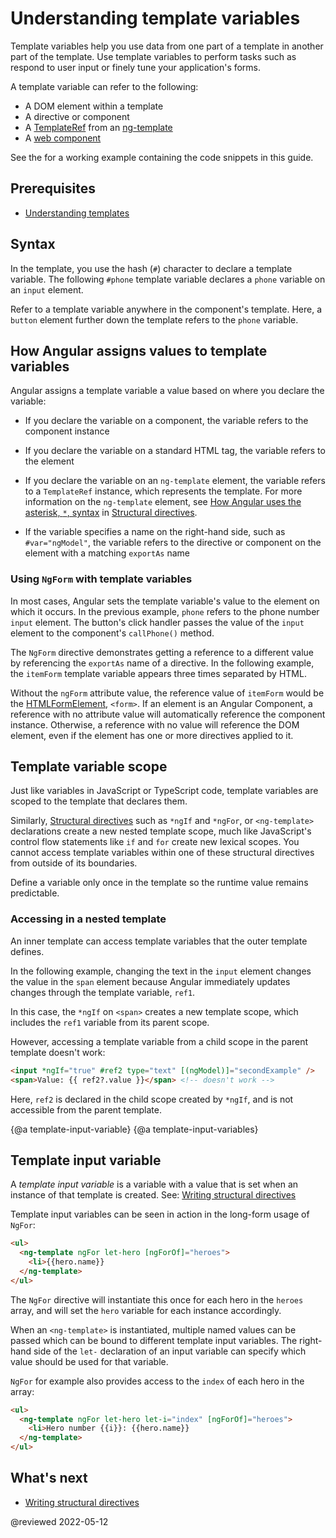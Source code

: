 # Understanding template variables

Template variables help you use data from one part of a template in another part of the template.
Use template variables to perform tasks such as respond to user input or finely tune your application's forms.

A template variable can refer to the following:

*   A DOM element within a template
*   A directive or component
*   A [TemplateRef](api/core/TemplateRef) from an [ng-template](api/core/ng-template)
*   A <a href="https://developer.mozilla.org/docs/Web/Web_Components" title="MDN: Web Components">web component</a>

<div class="alert is-helpful">

See the <live-example></live-example> for a working example containing the code snippets in this guide.

</div>

## Prerequisites

*   [Understanding templates](guide/template-overview)

## Syntax

In the template, you use the hash \(`#`\) character to declare a template variable.
The following `#phone` template variable declares a `phone` variable on an `input` element.

<code-example path="template-reference-variables/src/app/app.component.html" region="ref-var" header="src/app/app.component.html"></code-example>

Refer to a template variable anywhere in the component's template.
Here, a `button` element further down the template refers to the `phone` variable.

<code-example path="template-reference-variables/src/app/app.component.html" region="ref-phone" header="src/app/app.component.html"></code-example>

## How Angular assigns values to template variables

Angular assigns a template variable a value based on where you declare the variable:

*   If you declare the variable on a component, the variable refers to the component instance
*   If you declare the variable on a standard HTML tag, the variable refers to the element
*   If you declare the variable on an `ng-template` element, the variable refers to a `TemplateRef` instance, which represents the template.
    For more information on the `ng-template` element, see [How Angular uses the asterisk, `*`, syntax](guide/structural-directives#asterisk) in [Structural directives](guide/structural-directives).

*   If the variable specifies a name on the right-hand side, such as `#var="ngModel"`, the variable refers to the directive or component on the element with a matching `exportAs` name

<!--TODO: What does the second half of this mean?^^ Can we explain this more fully? Could I see a working example? -kw -->

### Using `NgForm` with template variables

In most cases, Angular sets the template variable's value to the element on which it occurs.
In the previous example, `phone` refers to the phone number `input` element.
The button's click handler passes the value of the `input` element to the component's `callPhone()` method.

The `NgForm` directive demonstrates getting a reference to a different value by referencing the `exportAs` name of a directive.
In the following example, the `itemForm` template variable appears three times separated by HTML.

<code-example path="template-reference-variables/src/app/app.component.html" region="ngForm" header="src/app/hero-form.component.html"></code-example>

Without the `ngForm` attribute value, the reference value of `itemForm` would be the [HTMLFormElement](https://developer.mozilla.org/docs/Web/API/HTMLFormElement), `<form>`.
If an element is an Angular Component, a reference with no attribute value will automatically reference the component instance.
Otherwise, a reference with no value will reference the DOM element, even if the element has one or more directives applied to it.

<!--TODO:  What is the train of thought from talking about a form element to the difference between a component and a directive? Why is the component directive conversation relevant here?  -kw I agree -alex -->

## Template variable scope

Just like variables in JavaScript or TypeScript code, template variables are scoped to the template that declares them.

Similarly, [Structural directives](guide/built-in-directives) such as `*ngIf` and `*ngFor`, or `<ng-template>` declarations create a new nested template scope, much like JavaScript's control flow statements like `if` and `for` create new lexical scopes. You cannot access template variables within one of these structural directives from outside of its boundaries.

<div class="alert is-helpful">

Define a variable only once in the template so the runtime value remains predictable.

</div>

### Accessing in a nested template

An inner template can access template variables that the outer template defines.

In the following example, changing the text in the `input` element changes the value in the `span` element because Angular immediately updates changes through the template variable, `ref1`.

<code-example path="template-reference-variables/src/app/app.component.html" region="template-ref-vars-scope1" header="src/app/app.component.html"></code-example>

In this case, the `*ngIf` on `<span>` creates a new template scope, which includes the `ref1` variable from its parent scope.

However, accessing a template variable from a child scope in the parent template doesn't work:

```html
<input *ngIf="true" #ref2 type="text" [(ngModel)]="secondExample" />
<span>Value: {{ ref2?.value }}</span> <!-- doesn't work -->
```

Here, `ref2` is declared in the child scope created by `*ngIf`, and is not accessible from the parent template.

{@a template-input-variable}
{@a template-input-variables}

## Template input variable

A _template input variable_ is a variable with a value that is set when an instance of that template is created. See: [Writing structural directives](https://angular.io/guide/structural-directives)

Template input variables can be seen in action in the long-form usage of `NgFor`:

```html
<ul>
  <ng-template ngFor let-hero [ngForOf]="heroes">
    <li>{{hero.name}}
  </ng-template>
</ul>
```

The `NgFor` directive will instantiate this <ng-template> once for each hero in the `heroes` array, and will set the `hero` variable for each instance accordingly.

When an `<ng-template>` is instantiated, multiple named values can be passed which can be bound to different template input variables. The right-hand side of the `let-` declaration of an input variable can specify which value should be used for that variable.

`NgFor` for example also provides access to the `index` of each hero in the array:

```html
<ul>
  <ng-template ngFor let-hero let-i="index" [ngForOf]="heroes">
    <li>Hero number {{i}}: {{hero.name}}
  </ng-template>
</ul>
```

## What's next

*   [Writing structural directives](https://angular.io/guide/structural-directives)

@reviewed 2022-05-12
